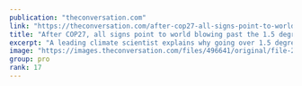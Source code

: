 ```yaml
---
publication: "theconversation.com"
link: "https://theconversation.com/after-cop27-all-signs-point-to-world-blowing-past-the-1-5-degrees-global-warming-limit-heres-what-we-can-still-do-about-it-195080"
title: "After COP27, all signs point to world blowing past the 1.5 degrees global warming limit – here's what we can still do about it"
excerpt: "A leading climate scientist explains why going over 1.5 degrees Celsius puts the world in a danger zone."
image: "https://images.theconversation.com/files/496641/original/file-20221122-13-g9a1us.jpg?ixlib=rb-1.1.0&rect=557%2C886%2C3866%2C1933&q=45&auto=format&w=1356&h=668&fit=crop"
group: pro
rank: 17
---
```

